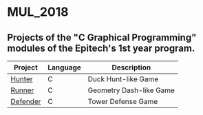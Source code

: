 # MUL_2018

## Projects of the "C Graphical Programming" modules of the Epitech's 1st year program.


| Project | Language | Description |
|---------|----------|-------------|
| [Hunter]         |      C      | Duck Hunt-like Game |
| [Runner]       |       C     | Geometry Dash-like Game |
| [Defender]       |       C     | Tower Defense Game |

[Hunter]: https://github.com/kevinpruvost/kevinpruvost_epitech/MUL_2018/tree/master/MUL_my_hunter_2018
[Runner]: https://github.com/kevinpruvost/kevinpruvost_epitech/MUL_2018/tree/master/MUL_my_runner_2018
[Defender]: https://github.com/kevinpruvost/kevinpruvost_epitech/tree/master/MUL_2018/MUL_my_defender_2018

